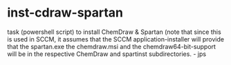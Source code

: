 # inst-cdraw-spartan
task (powershell script) to install ChemDraw & Spartan
(note that since this is used in SCCM, it assumes that the SCCM application-installer will provide 
that the spartan.exe the chemdraw.msi and the chemdraw64-bit-support will be in the respective
ChemDraw and spartinst subdirectories. - jps

